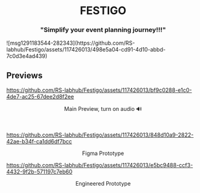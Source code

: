 <h1 align="center">FESTIGO</h1>
<h3 align="center">"Simplify your event planning journey!!!"</h3>
![msg1291183544-282343](https://github.com/RS-labhub/Festigo/assets/117426013/498e5a04-cd91-4d10-abbd-7c0d3e4ad439)


## Previews


https://github.com/RS-labhub/Festigo/assets/117426013/bf9c0288-e1c0-4de7-ac25-67dee2d8f2ee
<p align="center">
  Main Preview, turn on audio 🔊
</p>

<br>


https://github.com/RS-labhub/Festigo/assets/117426013/848d10a9-2822-42ae-b34f-ca1dd6df7bcc
<p align="center">
  Figma Prototype
</p>



https://github.com/RS-labhub/Festigo/assets/117426013/e5bc9488-ccf3-4432-9f2b-571197c7eb60
<p align="center">
  Engineered Prototype
</p>
